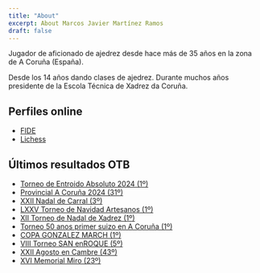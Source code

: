 ```yaml
---
title: "About"
excerpt: About Marcos Javier Martínez Ramos
draft: false
---
```

 
Jugador de aficionado de ajedrez desde hace más de 35 años en la zona de A Coruña (España).
 
Desde los 14 años dando clases de ajedrez. Durante muchos años presidente de la Escola Técnica de Xadrez da Coruña.
 
## Perfiles online
- [FIDE](https://ratings.fide.com/profile/22211349")
- [Lichess](https://lichess.org/@/maglor_elf)

## Últimos resultados OTB
- [Torneo de Entroido Absoluto 2024 (1º)](https://www.palaestra.eu/2024/02/resultados-torneo-entroido-absoluto.html)
- [Provincial A Coruña 2024 (31º)](https://info64.org/provincial-a-coruna-absoluto)
- [XXII Nadal de Carral (3º)](https://info64.org/xxii-nadal-en-carral/standings)
- [LXXV Torneo de Navidad Artesanos (1º)](https://www.xadrecista.eu/2023/12/resultados-do-lxxv-torneo-de-navidad.html)
- [XII Torneo de Nadal de Xadrez (1º)](https://www.deporcultura.eu/2023/12/resultados-torneo-de-nadal.html)
- [Torneo 50 anos primer suizo en A Coruña (1º)](https://www.xadrehttps://www.xadrecista.eu/2023/11/resultados-torneo-50-anos.html)
- [COPA GONZALEZ MARCH (1º)](https://info64.org/copa-gonzalez-march/standings)
- [VIII Torneo SAN enROQUE (5º)](https://info64.org/viii-torneo-san-enroque/standings)
- [XXII Agosto en Cambre (43º)](https://info64.org/xxii-agosto-en-cambre/standings)
- [XVI Memorial Miro (23º)](https://info64.org/xvi-memorial-miro/standings)
